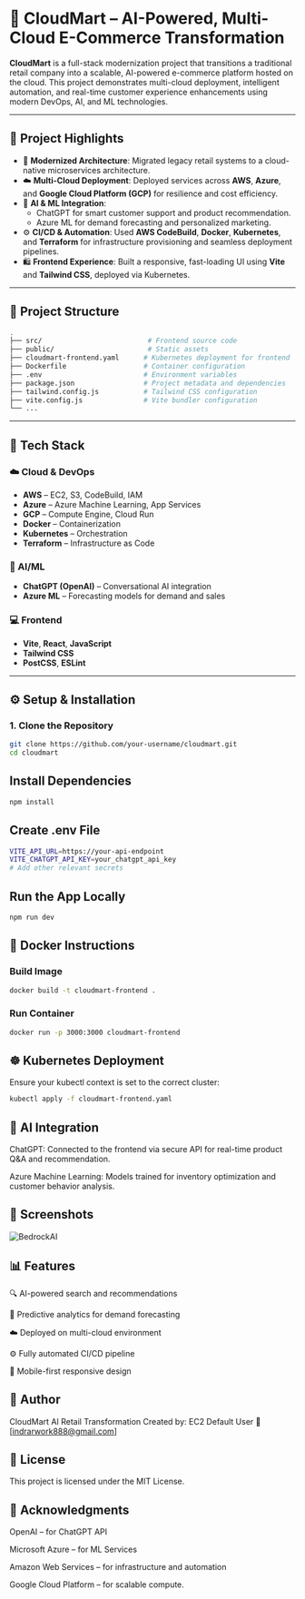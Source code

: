 # 🛒 CloudMart – AI-Powered, Multi-Cloud E-Commerce Transformation

**CloudMart** is a full-stack modernization project that transitions a traditional retail company into a scalable, AI-powered e-commerce platform hosted on the cloud. This project demonstrates multi-cloud deployment, intelligent automation, and real-time customer experience enhancements using modern DevOps, AI, and ML technologies.

---

## 🌟 Project Highlights

- 🚀 **Modernized Architecture**: Migrated legacy retail systems to a cloud-native microservices architecture.
- ☁️ **Multi-Cloud Deployment**: Deployed services across **AWS**, **Azure**, and **Google Cloud Platform (GCP)** for resilience and cost efficiency.
- 🤖 **AI & ML Integration**:
  - ChatGPT for smart customer support and product recommendation.
  - Azure ML for demand forecasting and personalized marketing.
- ⚙️ **CI/CD & Automation**: Used **AWS CodeBuild**, **Docker**, **Kubernetes**, and **Terraform** for infrastructure provisioning and seamless deployment pipelines.
- 🛍️ **Frontend Experience**: Built a responsive, fast-loading UI using **Vite** and **Tailwind CSS**, deployed via Kubernetes.

---


## 📂 Project Structure

```bash
.
├── src/                          # Frontend source code
├── public/                       # Static assets
├── cloudmart-frontend.yaml      # Kubernetes deployment for frontend
├── Dockerfile                   # Container configuration
├── .env                         # Environment variables
├── package.json                 # Project metadata and dependencies
├── tailwind.config.js           # Tailwind CSS configuration
├── vite.config.js               # Vite bundler configuration
└── ...

```
---

## 🧰 Tech Stack

### ☁️ Cloud & DevOps
- **AWS** – EC2, S3, CodeBuild, IAM
- **Azure** – Azure Machine Learning, App Services
- **GCP** – Compute Engine, Cloud Run
- **Docker** – Containerization
- **Kubernetes** – Orchestration
- **Terraform** – Infrastructure as Code

### 🧠 AI/ML
- **ChatGPT (OpenAI)** – Conversational AI integration
- **Azure ML** – Forecasting models for demand and sales

### 💻 Frontend
- **Vite**, **React**, **JavaScript**
- **Tailwind CSS**
- **PostCSS**, **ESLint**

---

## ⚙️ Setup & Installation

### 1. Clone the Repository

```bash
git clone https://github.com/your-username/cloudmart.git
cd cloudmart
```
## Install Dependencies
```bash
npm install
```

## Create .env File
```bash
VITE_API_URL=https://your-api-endpoint
VITE_CHATGPT_API_KEY=your_chatgpt_api_key
# Add other relevant secrets
```
## Run the App Locally
```bash
npm run dev
```
## 🐳 Docker Instructions
### Build Image
```bash
docker build -t cloudmart-frontend .
```
### Run Container
```bash
docker run -p 3000:3000 cloudmart-frontend
```
## ☸️ Kubernetes Deployment
Ensure your kubectl context is set to the correct cluster:
```bash
kubectl apply -f cloudmart-frontend.yaml
```
## 🤖 AI Integration
ChatGPT: Connected to the frontend via secure API for real-time product Q&A and recommendation.

Azure Machine Learning: Models trained for inventory optimization and customer behavior analysis.

## 📸 Screenshots
![BedrockAI](https://github.com/user-attachments/assets/540de2c7-ef4c-432f-990b-6453af1c8e65)

## 📊 Features
🔍 AI-powered search and recommendations

🧠 Predictive analytics for demand forecasting

☁️ Deployed on multi-cloud environment

⚙️ Fully automated CI/CD pipeline

📱 Mobile-first responsive design

## 👤 Author
CloudMart AI Retail Transformation
Created by: EC2 Default User
📧[indrarwork888@gmail.com]

## 📄 License
This project is licensed under the MIT License.

## 🙏 Acknowledgments
OpenAI – for ChatGPT API

Microsoft Azure – for ML Services

Amazon Web Services – for infrastructure and automation

Google Cloud Platform – for scalable compute.


